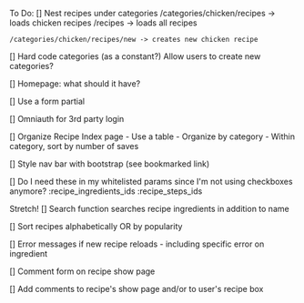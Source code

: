 To Do:
[] Nest recipes under categories 
    /categories/chicken/recipes -> loads chicken recipes
    /recipes -> loads all recipes

    /categories/chicken/recipes/new -> creates new chicken recipe

[] Hard code categories (as a constant?)
    Allow users to create new categories?

[] Homepage: what should it have?

[] Use a form partial

[] Omniauth for 3rd party login

[] Organize Recipe Index page
    - Use a table
    - Organize by category
    - Within category, sort by number of saves

[] Style nav bar with bootstrap (see bookmarked link)

[] Do I need these in my whitelisted params since I'm not using checkboxes anymore?
    :recipe_ingredients_ids
    :recipe_steps_ids

Stretch!
[] Search function searches recipe ingredients in addition to name

[] Sort recipes alphabetically OR by popularity

[] Error messages if new recipe reloads - including specific error on ingredient

[] Comment form on recipe show page

[] Add comments to recipe's show page and/or to user's recipe box






